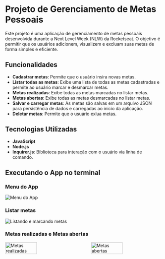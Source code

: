 # Projeto de Gerenciamento de Metas Pessoais

Este projeto é uma aplicação de gerenciamento de metas pessoais desenvolvida durante a Next Level Week (NLW) da Rocketseat. O objetivo é permitir que os usuários adicionem, visualizem e excluam suas metas de forma simples e eficiente.

## Funcionalidades

- **Cadastrar metas**: Permite que o usuário insira novas metas.
- **Listar todas as metas**: Exibe uma lista de todas as metas cadastradas e permite ao usuário marcar e desmarcar metas.
- **Metas realizadas**: Exibe todas as metas marcadas no listar metas.
- **Metas abertas**:  Exibe todas as metas desmarcadas no listar metas.
- **Salvar e carregar metas**: As metas são salvas em um arquivo JSON para persistência de dados e carregadas ao inicio da aplicação.
- **Deletar metas**: Permite que o usuário exlua metas.

## Tecnologias Utilizadas

- **JavaScript**
- **Node.js**
- **Inquirer.js**: Biblioteca para interação com o usuário via linha de comando.

## Executando o App no terminal

### Menu do App
![Menu do App](https://github.com/user-attachments/assets/8b66f1fd-49f3-49b7-8b94-f2a7dc950e97)

### Listar metas
![Listando e marcando metas](https://github.com/user-attachments/assets/72d5f667-1e6c-4cd5-9447-6af909321f72)

### Metas realizadas e Metas abertas

<div style="display: flex; justify-content: space-between;">
  <img src="https://github.com/user-attachments/assets/33c2ac97-e782-4712-b552-abb311c0e5f4" alt="Metas realizadas" width="45%"/>
  <img src="https://github.com/user-attachments/assets/2d02d0dc-4acc-49f5-9480-5a82af886930" alt="Metas abertas" width="45%"/>
</div>
